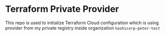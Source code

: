 # Terraform Private Provider

This repo is used to initialize Terraform Cloud configuration which is using provider from my private registry inside organization `hashicorp-peter-test`
